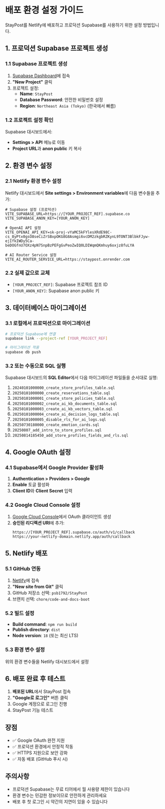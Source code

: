 # 배포 환경 설정 가이드

StayPost를 Netlify에 배포하고 프로덕션 Supabase를 사용하기 위한 설정 방법입니다.

## 1. 프로덕션 Supabase 프로젝트 생성

### 1.1 Supabase 프로젝트 생성
1. [Supabase Dashboard](https://supabase.com/dashboard)에 접속
2. **"New Project"** 클릭
3. 프로젝트 설정:
   - **Name**: `StayPost`
   - **Database Password**: 안전한 비밀번호 설정
   - **Region**: `Northeast Asia (Tokyo)` (한국에서 빠름)

### 1.2 프로젝트 설정 확인
Supabase 대시보드에서:
- **Settings > API** 메뉴로 이동
- **Project URL**과 **anon public** 키 복사

## 2. 환경 변수 설정

### 2.1 Netlify 환경 변수 설정
Netlify 대시보드에서 **Site settings > Environment variables**에 다음 변수들을 추가:

```env
# Supabase 설정 (프로덕션)
VITE_SUPABASE_URL=https://[YOUR_PROJECT_REF].supabase.co
VITE_SUPABASE_ANON_KEY=[YOUR_ANON_KEY]

# OpenAI API 설정
VITE_OPENAI_API_KEY=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

# AI Router Service 설정
VITE_AI_ROUTER_SERVICE_URL=https://staypost.onrender.com
```

### 2.2 실제 값으로 교체
- `[YOUR_PROJECT_REF]`: Supabase 프로젝트 참조 ID
- `[YOUR_ANON_KEY]`: Supabase anon public 키

## 3. 데이터베이스 마이그레이션

### 3.1 로컬에서 프로덕션으로 마이그레이션
```bash
# 프로덕션 Supabase에 연결
supabase link --project-ref [YOUR_PROJECT_REF]

# 마이그레이션 적용
supabase db push
```

### 3.2 또는 수동으로 SQL 실행
Supabase 대시보드의 **SQL Editor**에서 다음 마이그레이션 파일들을 순서대로 실행:

1. `20240101000000_create_store_profiles_table.sql`
2. `20250101000000_create_reservations_table.sql`
3. `20250101000001_create_store_policies_table.sql`
4. `20250101000002_create_ai_kb_documents_table.sql`
5. `20250101000003_create_ai_kb_vectors_table.sql`
6. `20250101000004_create_ai_decision_logs_table.sql`
7. `20250101000005_disable_rls_for_ai_logs.sql`
8. `20250730180000_create_emotion_cards.sql`
9. `20250807_add_intro_to_store_profiles.sql`
10. `20250814185450_add_store_profiles_fields_and_rls.sql`

## 4. Google OAuth 설정

### 4.1 Supabase에서 Google Provider 활성화
1. **Authentication > Providers > Google**
2. **Enable** 토글 활성화
3. **Client ID**와 **Client Secret** 입력

### 4.2 Google Cloud Console 설정
1. [Google Cloud Console](https://console.cloud.google.com/)에서 OAuth 클라이언트 생성
2. **승인된 리디렉션 URI**에 추가:
   ```
   https://[YOUR_PROJECT_REF].supabase.co/auth/v1/callback
   https://your-netlify-domain.netlify.app/auth/callback
   ```

## 5. Netlify 배포

### 5.1 GitHub 연동
1. [Netlify](https://netlify.com)에 접속
2. **"New site from Git"** 클릭
3. GitHub 저장소 선택: `psb1792/StayPost`
4. 브랜치 선택: `chore/code-and-docs-boot`

### 5.2 빌드 설정
- **Build command**: `npm run build`
- **Publish directory**: `dist`
- **Node version**: `18` (또는 최신 LTS)

### 5.3 환경 변수 설정
위의 환경 변수들을 Netlify 대시보드에서 설정

## 6. 배포 완료 후 테스트

1. **배포된 URL**에서 StayPost 접속
2. **"Google로 로그인"** 버튼 클릭
3. Google 계정으로 로그인 진행
4. StayPost 기능 테스트

## 장점

- ✅ Google OAuth 완전 지원
- ✅ 프로덕션 환경에서 안정적 작동
- ✅ HTTPS 지원으로 보안 강화
- ✅ 자동 배포 (GitHub 푸시 시)

## 주의사항

- 프로덕션 Supabase는 무료 티어에서 월 사용량 제한이 있습니다
- 환경 변수는 민감한 정보이므로 안전하게 관리하세요
- 배포 후 첫 로그인 시 약간의 지연이 있을 수 있습니다
